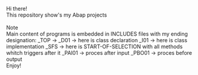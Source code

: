 

Hi there! <br>
This repository show's my Abap projects <br><br>
Note<br>
Main content of programs  is embedded in INCLUDES files with my ending designation:
_TOP -> 
_D01 -> here is class declaration
_I01 -> here is class implementation
_SFS -> here is START-OF-SELECTION with all methods whitch triggers after it
_PAI01 -> proces after input
_PBO01 -> proces before output
<br>
Enjoy!

